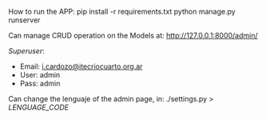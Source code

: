 How to run the APP:
    pip install -r requirements.txt
    python manage.py runserver

Can manage CRUD operation on the Models at: 
http://127.0.0.1:8000/admin/

*Superuser*:
- Email:  i.cardozo@itecriocuarto.org.ar
- User:   admin
- Pass:   admin


Can change the lenguaje of the admin page, in: ./settings.py > *LENGUAGE_CODE*